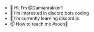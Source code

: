 - 👋 Hi, I’m @Damianrakker1
- 👀 I’m interested in discord bots coding
- 🌱 I’m currently learning discord.js
- 📫 How to reach me #soon👀

<!---
Damianrakker1/Damianrakker1 is a ✨ special ✨ repository because its `README.md` (this file) appears on your GitHub profile.
You can click the Preview link to take a look at your changes.
--->

